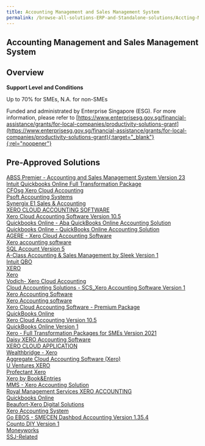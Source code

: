 ```yaml
---
title: Accounting Management and Sales Management System
permalink: /browse-all-solutions-ERP-and-Standalone-solutions/Accting-Mgmt-and-Sales-Mgmt-System
---
```


## Accounting Management and Sales Management System
## Overview

**Support Level and Conditions**

Up to 70% for SMEs, N.A. for non-SMEs

Funded and administrated by Enterprise Singapore (ESG). For more information, please refer to [https://www.enterprisesg.gov.sg/financial-assistance/grants/for-local-companies/productivity-solutions-grant](https://www.enterprisesg.gov.sg/financial-assistance/grants/for-local-companies/productivity-solutions-grant){:target="_blank"}{:rel="noopener"}

## Pre-Approved Solutions

<a href='/productivity-solutions-grant/solutionrepo/solution3' target='_blank'>ABSS Premier - Accounting and Sales Management System Version 23</a><br>
<a href='/productivity-solutions-grant/solutionrepo/solution59' target='_blank'>Intuit Quickbooks Online Full Transformation Package</a><br>
<a href='/productivity-solutions-grant/solutionrepo/solution287' target='_blank'>CFOsg Xero Cloud Accounting</a><br>
<a href='/productivity-solutions-grant/solutionrepo/solution721' target='_blank'>Psoft Accounting Systems</a><br>
<a href='/productivity-solutions-grant/solutionrepo/solution835' target='_blank'>Synergix E1 Sales & Accounting</a><br>
<a href='/productivity-solutions-grant/solutionrepo/solution926' target='_blank'>XERO CLOUD ACCOUNTING SOFTWARE</a><br>
<a href='/productivity-solutions-grant/solutionrepo/solution968' target='_blank'>Xero Cloud Accounting Software Version 10.5</a><br>
<a href='/productivity-solutions-grant/solutionrepo/solution1009' target='_blank'>Quickbooks Online - Aba QuickBooks Online Accounting Solution</a><br>
<a href='/productivity-solutions-grant/solutionrepo/solution1011' target='_blank'>Quickbooks Online - QuickBooks Online Accounting Solution </a><br>
<a href='/productivity-solutions-grant/solutionrepo/solution1074' target='_blank'>AGERE - Xero Cloud Accounting Software </a><br>
<a href='/productivity-solutions-grant/solutionrepo/solution1162' target='_blank'>Xero accounting software</a><br>
<a href='/productivity-solutions-grant/solutionrepo/solution1434' target='_blank'>SQL Account Version 5</a><br>
<a href='/productivity-solutions-grant/solutionrepo/solution1574' target='_blank'>A-Class Accounting & Sales Management by Sleek Version 1</a><br>
<a href='/productivity-solutions-grant/solutionrepo/solution1693' target='_blank'>Intuit QBO</a><br>
<a href='/productivity-solutions-grant/solutionrepo/solution1759' target='_blank'>XERO</a><br>
<a href='/productivity-solutions-grant/solutionrepo/solution1764' target='_blank'>Xero</a><br>
<a href='/productivity-solutions-grant/solutionrepo/solution1980' target='_blank'>Vodich- Xero Cloud Accounting</a><br>
<a href='/productivity-solutions-grant/solutionrepo/solution2067' target='_blank'>Cloud Accounting Solutions - SCS_Xero Accounting Software Version 1</a><br>
<a href='/productivity-solutions-grant/solutionrepo/solution2094' target='_blank'>Xero Accounting Software</a><br>
<a href='/productivity-solutions-grant/solutionrepo/solution2194' target='_blank'>Xero Accounting software</a><br>
<a href='/productivity-solutions-grant/solutionrepo/solution2204' target='_blank'>Xero Cloud Accounting Software - Premium Package</a><br>
<a href='/productivity-solutions-grant/solutionrepo/solution2236' target='_blank'>QuickBooks Online</a><br>
<a href='/productivity-solutions-grant/solutionrepo/solution2245' target='_blank'>Xero Cloud Accounting Version 10.5</a><br>
<a href='/productivity-solutions-grant/solutionrepo/solution2390' target='_blank'>QuickBooks Online Version 1</a><br>
<a href='/productivity-solutions-grant/solutionrepo/solution2422' target='_blank'>Xero - Full Transformation Packages for SMEs Version 2021</a><br>
<a href='/productivity-solutions-grant/solutionrepo/solution2427' target='_blank'>Daisy XERO Accounting Software</a><br>
<a href='/productivity-solutions-grant/solutionrepo/solution2492' target='_blank'>XERO CLOUD APPLICATION</a><br>
<a href='/productivity-solutions-grant/solutionrepo/solution2531' target='_blank'>Wealthbridge - Xero</a><br>
<a href='/productivity-solutions-grant/solutionrepo/solution2537' target='_blank'>Aggregate Cloud Accounting Software (Xero)</a><br>
<a href='/productivity-solutions-grant/solutionrepo/solution2557' target='_blank'>U Ventures XERO</a><br>
<a href='/productivity-solutions-grant/solutionrepo/solution2577' target='_blank'>Profectant Xero</a><br>
<a href='/productivity-solutions-grant/solutionrepo/solution2590' target='_blank'>Xero by Book&Entries</a><br>
<a href='/productivity-solutions-grant/solutionrepo/solution2612' target='_blank'>MMS - Xero Accounting Solution</a><br>
<a href='/productivity-solutions-grant/solutionrepo/solution2650' target='_blank'>Royal Management Services XERO ACCOUNTING</a><br>
<a href='/productivity-solutions-grant/solutionrepo/solution2673' target='_blank'>Quickbooks Online</a><br>
<a href='/productivity-solutions-grant/solutionrepo/solution2777' target='_blank'>Beaufort-Xero Digital Solutions</a><br>
<a href='/productivity-solutions-grant/solutionrepo/solution2782' target='_blank'>Xero Accounting System</a><br>
<a href='/productivity-solutions-grant/solutionrepo/solution2846' target='_blank'>Go EBOS - SMECEN Dashbod Accounting Version 1.35.4</a><br>
<a href='/productivity-solutions-grant/solutionrepo/solution2943' target='_blank'>Counto DIY Version 1</a><br>
<a href='/productivity-solutions-grant/solutionrepo/solution3010' target='_blank'>Moneyworks</a><br>
<a href='/productivity-solutions-grant/solutionrepo/solution3172' target='_blank'>SSJ-Related</a><br>
